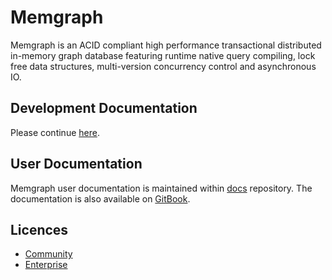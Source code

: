 # Memgraph

Memgraph is an ACID compliant high performance transactional distributed
in-memory graph database featuring runtime native query compiling, lock free
data structures, multi-version concurrency control and asynchronous IO.

## Development Documentation

Please continue
[here](https://www.notion.so/memgraph/memgraph-0428591638604c8385550e214ea9f3e6).

## User Documentation

Memgraph user documentation is maintained within
[docs](https://github.com/memgraph/docs) repository. The documentation is also
available on [GitBook](https://docs.memgraph.com).

## Licences

* [Community](release/LICENSE_COMMUNITY.md)
* [Enterprise](release/LICENSE_ENTERPRISE.md)
